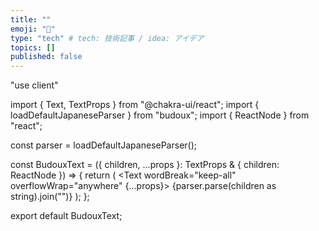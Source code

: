 ```yaml
---
title: ""
emoji: "🤖"
type: "tech" # tech: 技術記事 / idea: アイデア
topics: []
published: false
---
```


"use client"

import { Text, TextProps } from "@chakra-ui/react";
import { loadDefaultJapaneseParser } from "budoux";
import { ReactNode } from "react";

const parser = loadDefaultJapaneseParser();

const BudouxText = ({
 children,
 ...props
}: TextProps & { children: ReactNode }) => {
 return (
  <Text wordBreak="keep-all" overflowWrap="anywhere" {...props}>
   {parser.parse(children as string).join("<wbr />")}
  </Text>
 );
};

export default BudouxText;
